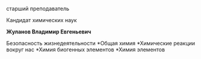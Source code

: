 старший преподаватель

Кандидат химических наук

**Жуланов Владимир Евгеньевич**

Безопасность жизнедеятельности
	*Общая химия
	*Химические реакции вокруг нас
	*Химия биогенных элементов
	*Химия элементов